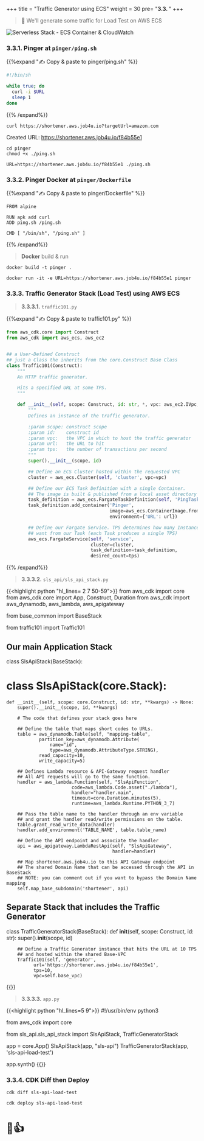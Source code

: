 +++
title = "Traffic Generator using ECS"
weight = 30
pre= "<b>3.3. </b>"
+++


> 🎯 We'll generate some traffic for Load Test on AWS ECS

![Serverless Stack - ECS Container & CloudWatch](/images/serverless-python/serverless-app-ecs-cloudwatch.png)

### 3.3.1. Pinger at `pinger/ping.sh`

{{%expand "✍️ Copy & paste to pinger/ping.sh" %}}
```bash
#!/bin/sh

while true; do
  curl -i $URL
  sleep 1
done
```
{{% /expand%}}


```
curl https://shortener.aws.job4u.io?targetUrl=amazon.com
```

Created URL: https://shortener.aws.job4u.io/f84b55e1

```
cd pinger
chmod +x ./ping.sh

URL=https://shortener.aws.job4u.io/f84b55e1 ./ping.sh
```

### 3.3.2. Pinger Docker at `pinger/Dockerfile`

{{%expand "✍️ Copy & paste to pinger/Dockerfile" %}}
```
FROM alpine

RUN apk add curl
ADD ping.sh /ping.sh

CMD [ "/bin/sh", "/ping.sh" ]
```
{{% /expand%}}

> **Docker** build & run

```
docker build -t pinger .

docker run -it -e URL=https://shortener.aws.job4u.io/f84b55e1 pinger
```



### 3.3.3. Traffic Generator Stack (Load Test) using AWS ECS

> **3.3.3.1.** `traffic101.py`

{{%expand "✍️ Copy & paste to traffic101.py" %}}
```python
from aws_cdk.core import Construct
from aws_cdk import aws_ecs, aws_ec2


## a User-Defined Construct
## just a Class the inherits from the core.Construct Base Class
class Traffic101(Construct):
    """
    An HTTP traffic generator.

    Hits a specified URL at some TPS.
    """

    def __init__(self, scope: Construct, id: str, *, vpc: aws_ec2.IVpc, url: str, tps: int):
        """
        Defines an instance of the traffic generator.

        :param scope: construct scope
        :param id:    construct id
        :param vpc:   the VPC in which to host the traffic generator
        :param url:   the URL to hit
        :param tps:   the number of transactions per second
        """
        super().__init__(scope, id)

        ## Define an ECS Cluster hosted within the requested VPC
        cluster = aws_ecs.Cluster(self, 'cluster', vpc=vpc)

        ## Define our ECS Task Definition with a single Container.
        ## The image is built & published from a local asset directory
        task_definition = aws_ecs.FargateTaskDefinition(self, 'PingTask')
        task_definition.add_container('Pinger',
                                      image=aws_ecs.ContainerImage.from_asset("pinger"),
                                      environment={'URL': url})

        ## Define our Fargate Service. TPS determines how many Instances we
        ## want from our Task (each Task produces a single TPS)
        aws_ecs.FargateService(self, 'service',
                               cluster=cluster,
                               task_definition=task_definition,
                               desired_count=tps)
```
{{% /expand%}}

> **3.3.3.2.** `sls_api/sls_api_stack.py`

{{<highlight python "hl_lines= 2 7 50-59">}}
from aws_cdk import core
from aws_cdk.core import App, Construct, Duration
from aws_cdk import aws_dynamodb, aws_lambda, aws_apigateway

from base_common import BaseStack

from traffic101 import Traffic101

## Our main Application Stack
class SlsApiStack(BaseStack):
# class SlsApiStack(core.Stack):

    def __init__(self, scope: core.Construct, id: str, **kwargs) -> None:
        super().__init__(scope, id, **kwargs)

        # The code that defines your stack goes here
        
        ## Define the table that maps short codes to URLs.
        table = aws_dynamodb.Table(self, "mapping-table",
                partition_key=aws_dynamodb.Attribute(
                    name="id",
                    type=aws_dynamodb.AttributeType.STRING),
                read_capacity=10,
                write_capacity=5)
                
        ## Defines Lambda resource & API-Gateway request handler
        ## All API requests will go to the same function.
        handler = aws_lambda.Function(self, "SlsApiFunction",
                            code=aws_lambda.Code.asset("./lambda"),
                            handler="handler.main",
                            timeout=core.Duration.minutes(5),
                            runtime=aws_lambda.Runtime.PYTHON_3_7)

        ## Pass the table name to the handler through an env variable 
        ## and grant the handler read/write permissions on the table.
        table.grant_read_write_data(handler)
        handler.add_environment('TABLE_NAME', table.table_name)
        
        ## Define the API endpoint and associate the handler
        api = aws_apigateway.LambdaRestApi(self, "SlsApiGateway",
                                           handler=handler)

        ## Map shortener.aws.job4u.io to this API Gateway endpoint
        ## The shared Domain Name that can be accessed through the API in BaseStack
        ## NOTE: you can comment out if you want to bypass the Domain Name mapping
        self.map_base_subdomain('shortener', api)

        
## Separate Stack that includes the Traffic Generator
class TrafficGeneratorStack(BaseStack):
    def __init__(self, scope: Construct, id: str):
        super().__init__(scope, id)

        ## Define a Traffic Generator instance that hits the URL at 10 TPS
        ## and hosted within the shared Base-VPC
        Traffic101(self, 'generator',
              url='https://shortener.aws.job4u.io/f84b55e1',
              tps=10,
              vpc=self.base_vpc)
{{</highlight>}}

> **3.3.3.3.** `app.py`

{{<highlight python "hl_lines=5 9">}}
#!/usr/bin/env python3

from aws_cdk import core

from sls_api.sls_api_stack import SlsApiStack, TrafficGeneratorStack

app = core.App()
SlsApiStack(app, "sls-api")
TrafficGeneratorStack(app, 'sls-api-load-test')

app.synth()
{{</highlight>}}

### 3.3.4. CDK Diff then Deploy

```
cdk diff sls-api-load-test

cdk deploy sls-api-load-test
```

# 👏👍